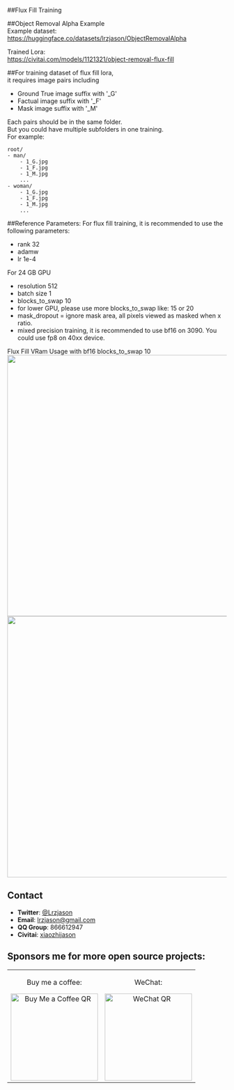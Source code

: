 ##Flux Fill Training

##Object Removal Alpha Example  
Example dataset:  
https://huggingface.co/datasets/lrzjason/ObjectRemovalAlpha  

Trained Lora:  
https://civitai.com/models/1121321/object-removal-flux-fill

##For training dataset of flux fill lora,  
it requires image pairs including  
- Ground True image suffix with '_G'
- Factual image suffix with '_F'
- Mask image suffix with '_M'

Each pairs should be in the same folder.  
But you could have multiple subfolders in one training.  
For example:  
```
root/
- man/
    - 1_G.jpg
    - 1_F.jpg
    - 1_M.jpg
    ...
- woman/
    - 1_G.jpg
    - 1_F.jpg
    - 1_M.jpg
    ...
```

##Reference Parameters:
For flux fill training, it is recommended to use the following parameters:
- rank 32
- adamw
- lr 1e-4

For 24 GB GPU
- resolution 512 
- batch size 1
- blocks_to_swap 10
- for lower GPU, please use more blocks_to_swap like: 15 or 20
- mask_dropout = ignore mask area, all pixels viewed as masked when x ratio.
- mixed precision training, it is recommended to use bf16 on 3090. You could use fp8 on 40xx device.

Flux Fill VRam Usage with bf16 blocks_to_swap 10
<img src="https://github.com/lrzjason/T2ITrainer/blob/main/flux_example/fill_example_peak.png" width="600" />
<img src="https://github.com/lrzjason/T2ITrainer/blob/main/flux_example/fill_example_low.png" width="600" />

## Contact
- **Twitter**: [@Lrzjason](https://twitter.com/Lrzjason)  
- **Email**: lrzjason@gmail.com  
- **QQ Group**: 866612947  
- **Civitai**: [xiaozhijason](https://civitai.com/user/xiaozhijason)


## Sponsors me for more open source projects:
<div align="center">
  <table>
    <tr>
      <td align="center">
        <p>Buy me a coffee:</p>
        <img src="https://github.com/lrzjason/Comfyui-In-Context-Lora-Utils/blob/main/image/bmc_qr.png" alt="Buy Me a Coffee QR" width="200" />
      </td>
      <td align="center">
        <p>WeChat:</p>
        <img src="https://github.com/lrzjason/Comfyui-In-Context-Lora-Utils/blob/main/image/wechat.jpg" alt="WeChat QR" width="200" />
      </td>
    </tr>
  </table>
</div>
